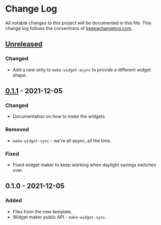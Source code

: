 # Change Log
All notable changes to this project will be documented in this file. This change log follows the conventions of [keepachangelog.com](http://keepachangelog.com/).

## [Unreleased]
### Changed
- Add a new arity to `make-widget-async` to provide a different widget shape.

## [0.1.1] - 2021-12-05
### Changed
- Documentation on how to make the widgets.

### Removed
- `make-widget-sync` - we're all async, all the time.

### Fixed
- Fixed widget maker to keep working when daylight savings switches over.

## 0.1.0 - 2021-12-05
### Added
- Files from the new template.
- Widget maker public API - `make-widget-sync`.

[Unreleased]: https://sourcehost.site/your-name/day-3/compare/0.1.1...HEAD
[0.1.1]: https://sourcehost.site/your-name/day-3/compare/0.1.0...0.1.1
